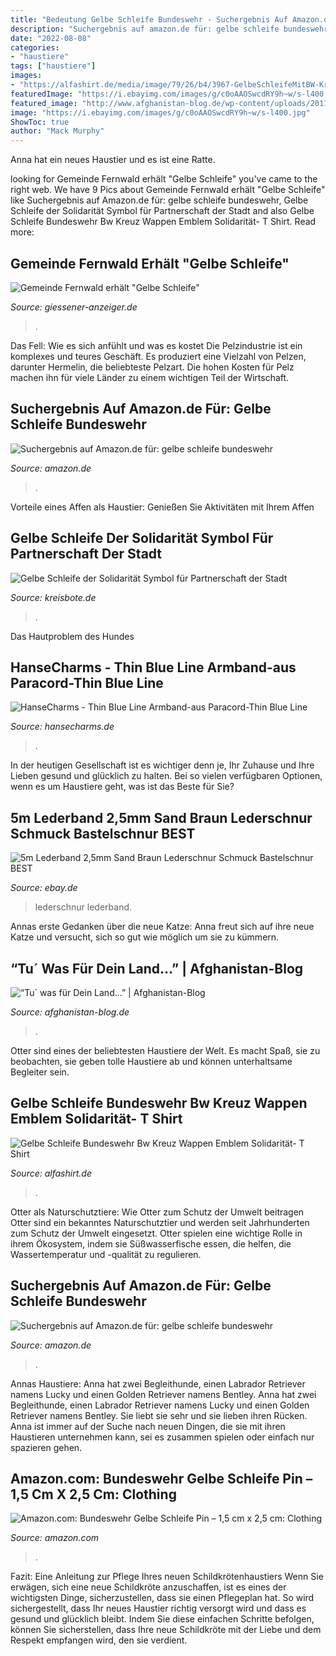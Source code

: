 ```yaml
---
title: "Bedeutung Gelbe Schleife Bundeswehr - Suchergebnis Auf Amazon.de Für: Gelbe Schleife Bundeswehr"
description: "Suchergebnis auf amazon.de für: gelbe schleife bundeswehr"
date: "2022-08-08"
categories:
- "haustiere"
tags: ["haustiere"]
images:
- "https://alfashirt.de/media/image/79/26/b4/3967-GelbeSchleifeMitBW-Kreuz-oliv-913.jpg"
featuredImage: "https://i.ebayimg.com/images/g/c0oAAOSwcdRY9h~w/s-l400.jpg"
featured_image: "http://www.afghanistan-blog.de/wp-content/uploads/2011/01/gelbschleife.jpg"
image: "https://i.ebayimg.com/images/g/c0oAAOSwcdRY9h~w/s-l400.jpg"
ShowToc: true
author: "Mack Murphy"
---
```



Anna hat ein neues Haustier und es ist eine Ratte.

	

		
looking for Gemeinde Fernwald erhält &quot;Gelbe Schleife&quot; you've came to the right web. We have 9 Pics about Gemeinde Fernwald erhält &quot;Gelbe Schleife&quot; like Suchergebnis auf Amazon.de für: gelbe schleife bundeswehr, Gelbe Schleife der Solidarität Symbol für Partnerschaft der Stadt and also Gelbe Schleife Bundeswehr Bw Kreuz Wappen Emblem Solidarität- T Shirt. Read more:
		
    
## Gemeinde Fernwald Erhält &quot;Gelbe Schleife&quot;

<img loading=lazy src="https://cdn.meine-vrm.de/YPb_OoPUkVSx--vePLT67AZyjJQ=/1020x510/smart/819%2F22469%2F22469676%2F48289598.jpg" onerror="this.onerror=null;this.src='https://tse2.mm.bing.net/th?id=OIP.DJisdGzzlHD1VUwxJvJbRwHaDt&amp;pid=15.1';" alt="Gemeinde Fernwald erhält &quot;Gelbe Schleife&quot;">

_Source: giessener-anzeiger.de_

>. 

	

Das Fell: Wie es sich anfühlt und was es kostet
Die Pelzindustrie ist ein komplexes und teures Geschäft. Es produziert eine Vielzahl von Pelzen, darunter Hermelin, die beliebteste Pelzart. Die hohen Kosten für Pelz machen ihn für viele Länder zu einem wichtigen Teil der Wirtschaft.

    
## Suchergebnis Auf Amazon.de Für: Gelbe Schleife Bundeswehr

<img loading=lazy src="https://images-eu.ssl-images-amazon.com/images/I/41L92H9mLVL._AC_US218_.jpg" onerror="this.onerror=null;this.src='https://tse2.mm.bing.net/th?id=OIP.AxuWGX0wM-CVUyGbxAmUkgAAAA&amp;pid=15.1';" alt="Suchergebnis auf Amazon.de für: gelbe schleife bundeswehr">

_Source: amazon.de_

>. 

	

Vorteile eines Affen als Haustier: Genießen Sie Aktivitäten mit Ihrem Affen

    
## Gelbe Schleife Der Solidarität Symbol Für Partnerschaft Der Stadt

<img loading=lazy src="https://www.kreisbote.de/bilder/2020/07/09/13827123/181913084-schleife-2tUI.jpg" onerror="this.onerror=null;this.src='https://tse3.mm.bing.net/th?id=OIP.gERsnQmRreLKlDQFBr3OawAAAA&amp;pid=15.1';" alt="Gelbe Schleife der Solidarität Symbol für Partnerschaft der Stadt">

_Source: kreisbote.de_

>. 

	

Das Hautproblem des Hundes

    
## HanseCharms - Thin Blue Line Armband-aus Paracord-Thin Blue Line

<img loading=lazy src="https://www.hansecharms.de/images/product_images/original_images/1-Kopie-.JPG" onerror="this.onerror=null;this.src='https://tse2.mm.bing.net/th?id=OIP.AGIt4hTlRZiq-drncKgQzgHaFj&amp;pid=15.1';" alt="HanseCharms - Thin Blue Line Armband-aus Paracord-Thin Blue Line">

_Source: hansecharms.de_

>. 

	

In der heutigen Gesellschaft ist es wichtiger denn je, Ihr Zuhause und Ihre Lieben gesund und glücklich zu halten. Bei so vielen verfügbaren Optionen, wenn es um Haustiere geht, was ist das Beste für Sie?

    
## 5m Lederband 2,5mm Sand Braun Lederschnur Schmuck Bastelschnur BEST

<img loading=lazy src="https://i.ebayimg.com/images/g/c0oAAOSwcdRY9h~w/s-l400.jpg" onerror="this.onerror=null;this.src='https://tse3.mm.bing.net/th?id=OIP.MojMt8AlcyNDIaiFpKoODwAAAA&amp;pid=15.1';" alt="5m Lederband 2,5mm Sand Braun Lederschnur Schmuck Bastelschnur BEST">

_Source: ebay.de_

>lederschnur lederband. 

	

Annas erste Gedanken über die neue Katze: Anna freut sich auf ihre neue Katze und versucht, sich so gut wie möglich um sie zu kümmern.

    
## “Tu´ Was Für Dein Land…” | Afghanistan-Blog

<img loading=lazy src="http://www.afghanistan-blog.de/wp-content/uploads/2011/01/gelbschleife.jpg" onerror="this.onerror=null;this.src='https://tse4.mm.bing.net/th?id=OIP.CCp03hwX1gfctJBWR3RS8AHaG5&amp;pid=15.1';" alt="“Tu´ was für Dein Land…” | Afghanistan-Blog">

_Source: afghanistan-blog.de_

>. 

	

Otter sind eines der beliebtesten Haustiere der Welt. Es macht Spaß, sie zu beobachten, sie geben tolle Haustiere ab und können unterhaltsame Begleiter sein.

    
## Gelbe Schleife Bundeswehr Bw Kreuz Wappen Emblem Solidarität- T Shirt

<img loading=lazy src="https://alfashirt.de/media/image/79/26/b4/3967-GelbeSchleifeMitBW-Kreuz-oliv-913.jpg" onerror="this.onerror=null;this.src='https://tse1.mm.bing.net/th?id=OIP.5Te1XRb2vbnLFnUKY9wTQAHaHa&amp;pid=15.1';" alt="Gelbe Schleife Bundeswehr Bw Kreuz Wappen Emblem Solidarität- T Shirt">

_Source: alfashirt.de_

>. 

	

Otter als Naturschutztiere: Wie Otter zum Schutz der Umwelt beitragen
Otter sind ein bekanntes Naturschutztier und werden seit Jahrhunderten zum Schutz der Umwelt eingesetzt. Otter spielen eine wichtige Rolle in ihrem Ökosystem, indem sie Süßwasserfische essen, die helfen, die Wassertemperatur und -qualität zu regulieren.

    
## Suchergebnis Auf Amazon.de Für: Gelbe Schleife Bundeswehr

<img loading=lazy src="https://images-eu.ssl-images-amazon.com/images/I/31FDEemQ88L._AC_US327_QL65_.jpg" onerror="this.onerror=null;this.src='https://tse4.mm.bing.net/th?id=OIP.JWlJY9-f4xi0kX4qUCZaagAAAA&amp;pid=15.1';" alt="Suchergebnis auf Amazon.de für: gelbe schleife bundeswehr">

_Source: amazon.de_

>. 

	

Annas Haustiere: Anna hat zwei Begleithunde, einen Labrador Retriever namens Lucky und einen Golden Retriever namens Bentley.
Anna hat zwei Begleithunde, einen Labrador Retriever namens Lucky und einen Golden Retriever namens Bentley. Sie liebt sie sehr und sie lieben ihren Rücken. Anna ist immer auf der Suche nach neuen Dingen, die sie mit ihren Haustieren unternehmen kann, sei es zusammen spielen oder einfach nur spazieren gehen.

    
## Amazon.com: Bundeswehr Gelbe Schleife Pin – 1,5 Cm X 2,5 Cm: Clothing

<img loading=lazy src="https://images-na.ssl-images-amazon.com/images/I/51epWiZy-XL._AC_UX425_.jpg" onerror="this.onerror=null;this.src='https://tse1.mm.bing.net/th?id=OIP.QrVqGcMLycus7JNr5LtVXwAAAA&amp;pid=15.1';" alt="Amazon.com: Bundeswehr Gelbe Schleife Pin – 1,5 cm x 2,5 cm: Clothing">

_Source: amazon.com_

>. 

	

Fazit: Eine Anleitung zur Pflege Ihres neuen Schildkrötenhaustiers
Wenn Sie erwägen, sich eine neue Schildkröte anzuschaffen, ist es eines der wichtigsten Dinge, sicherzustellen, dass sie einen Pflegeplan hat. So wird sichergestellt, dass Ihr neues Haustier richtig versorgt wird und dass es gesund und glücklich bleibt. Indem Sie diese einfachen Schritte befolgen, können Sie sicherstellen, dass Ihre neue Schildkröte mit der Liebe und dem Respekt empfangen wird, den sie verdient.

